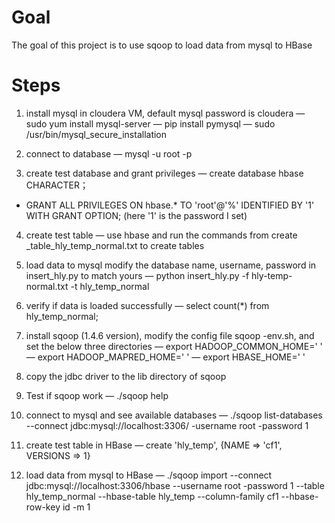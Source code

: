 # Goal
The goal of this project is to use sqoop to load data from mysql to HBase



# Steps

1. install mysql in cloudera VM, default mysql password is cloudera
— sudo yum install mysql-server 
— pip install pymysql
— sudo /usr/bin/mysql_secure_installation

2. connect to database
— mysql -u root -p

3. create test database and grant privileges
— create database hbase CHARACTER；
- GRANT ALL PRIVILEGES ON hbase.* TO 'root'@'%' IDENTIFIED BY '1' WITH GRANT OPTION;  (here '1' is the password I set)

4. create test table
— use hbase
and run the commands from create _table_hly_temp_normal.txt to create tables

5. load data to mysql
modify the database name, username, password in insert_hly.py to match yours
— python insert_hly.py -f hly-temp-normal.txt -t hly_temp_normal

6. verify if data is loaded successfully
— select count(*) from hly_temp_normal;

7. install sqoop (1.4.6 version), modify the config file sqoop -env.sh, and set the below three directories
— export HADOOP_COMMON_HOME=' '
— export HADOOP_MAPRED_HOME=' '
— export HBASE_HOME=' '

8. copy the jdbc driver to the lib directory of sqoop

9. Test if sqoop work
— ./sqoop help

10. connect to mysql and see available databases
— ./sqoop list-databases --connect jdbc:mysql://localhost:3306/ -username root -password 1

11. create test table in HBase
— create 'hly_temp', {NAME => 'cf1', VERSIONS => 1}

12. load data from mysql to HBase
— ./sqoop import --connect jdbc:mysql://localhost:3306/hbase --username root -password 1 --table hly_temp_normal --hbase-table hly_temp --column-family cf1 --hbase-row-key id -m 1